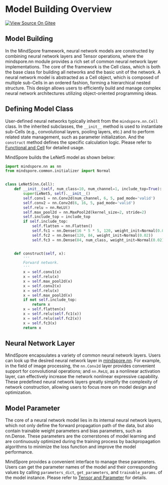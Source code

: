 # Model Building Overview

[![View Source On Gitee](https://mindspore-website.obs.cn-north-4.myhuaweicloud.com/website-images/master/resource/_static/logo_source_en.svg)](https://gitee.com/mindspore/docs/blob/master/docs/mindspore/source_en/model_train/model_building/overview.md)

## Model Building

In the MindSpore framework, neural network models are constructed by combining neural network layers and Tensor operations, where the mindspore.nn module provides a rich set of common neural network layer implementations. The core of the framework is the Cell class, which is both the base class for building all networks and the basic unit of the network. A neural network model is abstracted as a Cell object, which is composed of multiple sub-Cells in an ordered fashion, forming a hierarchical nested structure. This design allows users to efficiently build and manage complex neural network architectures utilizing object-oriented programming ideas.

## Defining Model Class

User-defined neural networks typically inherit from the `mindspore.nn.Cell` class. In the inherited subclasses, the `__init__` method is used to instantiate sub-Cells (e.g., convolutional layers, pooling layers, etc.) and to perform related state management, such as parameter initialization. And the `construct` method defines the specific calculation logic. Please refer to [Functional and Cell](https://www.mindspore.cn/docs/en/master/model_train/model_building/functional_and_cell.html) for detailed usage.

MindSpore builds the LeNet5 model as shown below:

```python
import mindspore.nn as nn
from mindspore.common.initializer import Normal


class LeNet5(nn.Cell):
    def __init__(self, num_class=10, num_channel=1, include_top=True):
        super(LeNet5, self).__init__()
        self.conv1 = nn.Conv2d(num_channel, 6, 5, pad_mode='valid')
        self.conv2 = nn.Conv2d(6, 16, 5, pad_mode='valid')
        self.relu = nn.ReLU()
        self.max_pool2d = nn.MaxPool2d(kernel_size=2, stride=2)
        self.include_top = include_top
        if self.include_top:
            self.flatten = nn.Flatten()
            self.fc1 = nn.Dense(16 * 5 * 5, 120, weight_init=Normal(0.02))
            self.fc2 = nn.Dense(120, 84, weight_init=Normal(0.02))
            self.fc3 = nn.Dense(84, num_class, weight_init=Normal(0.02))


    def construct(self, x):
        '''
        Forward network.
        '''
        x = self.conv1(x)
        x = self.relu(x)
        x = self.max_pool2d(x)
        x = self.conv2(x)
        x = self.relu(x)
        x = self.max_pool2d(x)
        if not self.include_top:
            return x
        x = self.flatten(x)
        x = self.relu(self.fc1(x))
        x = self.relu(self.fc2(x))
        x = self.fc3(x)
        return x
```

## Neural Network Layer

MindSpore encapsulates a variety of common neural network layers. Users can look up the desired neural network layer in [mindspore.nn](https://www.mindspore.cn/docs/en/master/api_python/mindspore.nn.html). For example, in the field of image processing, the `nn.Conv2d` layer provides convenient support for convolutional operations; and `nn.ReLU`, as a nonlinear activation layer, can effectively increase the network nonlinear expressive capability. These predefined neural network layers greatly simplify the complexity of network construction, allowing users to focus more on model design and optimization.

## Model Parameter

The core of a neural network model lies in its internal neural network layers, which not only define the forward propagation path of the data, but also contain trainable weight parameters and bias parameters, such as nn.Dense. These parameters are the cornerstones of model learning and are continuously optimized during the training process by backpropagation algorithms to minimize the loss function and improve the model performance.

MindSpore provides a convenient interface to manage these parameters. Users can get the parameter names of the model and their corresponding values by calling `parameters_dict`, `get_parameters`, and `trainable_params`. of the model instance. Please refer to [Tensor and Parameter](https://www.mindspore.cn/docs/en/master/model_train/model_building/tensor_and_parameter.html) for details.